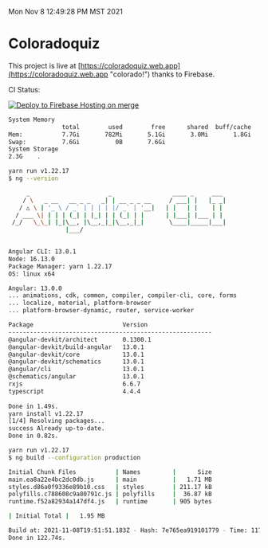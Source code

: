 Mon Nov  8 12:49:28 PM MST 2021

# Coloradoquiz


This project is live at [https://coloradoquiz.web.app](https://coloradoquiz.web.app "colorado!") thanks to Firebase.

CI Status: 

[![Deploy to Firebase Hosting on merge](https://github.com/teamkushal/coloradoquiz/actions/workflows/firebase-hosting-merge.yml/badge.svg)](https://github.com/teamkushal/coloradoquiz/actions/workflows/firebase-hosting-merge.yml)

```bash
System Memory
               total        used        free      shared  buff/cache   available
Mem:           7.7Gi       782Mi       5.1Gi       3.0Mi       1.8Gi       6.6Gi
Swap:          7.6Gi          0B       7.6Gi
System Storage
2.3G	.
```
```bash
yarn run v1.22.17
$ ng --version

     _                      _                 ____ _     ___
    / \   _ __   __ _ _   _| | __ _ _ __     / ___| |   |_ _|
   / △ \ | '_ \ / _` | | | | |/ _` | '__|   | |   | |    | |
  / ___ \| | | | (_| | |_| | | (_| | |      | |___| |___ | |
 /_/   \_\_| |_|\__, |\__,_|_|\__,_|_|       \____|_____|___|
                |___/
    

Angular CLI: 13.0.1
Node: 16.13.0
Package Manager: yarn 1.22.17
OS: linux x64

Angular: 13.0.0
... animations, cdk, common, compiler, compiler-cli, core, forms
... localize, material, platform-browser
... platform-browser-dynamic, router, service-worker

Package                         Version
---------------------------------------------------------
@angular-devkit/architect       0.1300.1
@angular-devkit/build-angular   13.0.1
@angular-devkit/core            13.0.1
@angular-devkit/schematics      13.0.1
@angular/cli                    13.0.1
@schematics/angular             13.0.1
rxjs                            6.6.7
typescript                      4.4.4
    
Done in 1.49s.
yarn install v1.22.17
[1/4] Resolving packages...
success Already up-to-date.
Done in 0.82s.
```
```bash
yarn run v1.22.17
$ ng build --configuration production

Initial Chunk Files           | Names         |      Size
main.ea8a22e4bc2dc0db.js      | main          |   1.71 MB
styles.d86a0f9336e89b10.css   | styles        | 211.17 kB
polyfills.c788608c9a80791c.js | polyfills     |  36.87 kB
runtime.f52a82934a147df4.js   | runtime       | 905 bytes

| Initial Total |   1.95 MB

Build at: 2021-11-08T19:51:51.183Z - Hash: 7e765ea919101779 - Time: 117435ms
Done in 122.74s.
```
